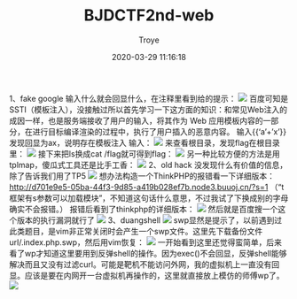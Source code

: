﻿---
title: BJDCTF2nd-web
author: Troye
avatar: https://cdn.jsdelivr.net/gh/ITroyeSivan/picture/blogpictures/20160708223941_YQncj.jpeg
authorLink: 
authorAbout: 
authorDesc: 
categories: 技术
comments: true
date: 2020-03-29 11:16:18
tags:
keywords:
description:
photos: https://cdn.jsdelivr.net/gh/ITroyeSivan/picture/blogpictures/timg (2).jpg
---
1、fake google
输入什么就会回显什么，在注释里看到给的提示：
![](https://cdn.jsdelivr.net/gh/ITroyeSivan/picture/blogpictures/20200329111758.png)
百度可知是SSTI（模板注入），没接触过所以首先学习一下这方面的知识：和常见Web注入的成因一样，也是服务端接收了用户的输入，将其作为 Web 应用模板内容的一部分，在进行目标编译渲染的过程中，执行了用户插入的恶意内容。
输入{{‘a’+’x’}}发现回显为ax，说明存在模板注入
输入：
![](https://cdn.jsdelivr.net/gh/ITroyeSivan/picture/blogpictures/20200329114126.png)
来查看根目录，发现flag在根目录里：
![](https://cdn.jsdelivr.net/gh/ITroyeSivan/picture/blogpictures/2321.png)
接下来把ls换成cat /flag就可得到flag：
![](https://cdn.jsdelivr.net/gh/ITroyeSivan/picture/blogpictures/2333.png)
另一种比较方便的方法是用tplmap，傻瓜式工具还是比手工香：
![](https://cdn.jsdelivr.net/gh/ITroyeSivan/picture/blogpictures/1.jpg)
2、old hack
没发现什么有价值的信息，除了告诉我们用了TP5
![](https://cdn.jsdelivr.net/gh/ITroyeSivan/picture/blogpictures/66.png)
想办法构造一个ThinkPHP的报错看一下详细版本：
http://d701e9e5-05ba-44f3-9d85-a419b028ef7b.node3.buuoj.cn/?s=1
（“t框架有s参数可以加载模块”，不知道这句话什么意思，不过我试了下换成别的字母确实不会报错。）
报错后看到了thinkphp的详细版本：
![](https://cdn.jsdelivr.net/gh/ITroyeSivan/picture/blogpictures/20200329113032.png)
然后就是百度搜一个这个版本的执行漏洞就行了
![](https://cdn.jsdelivr.net/gh/ITroyeSivan/picture/blogpictures/20200329113058.png)
3、duangshell
![](https://cdn.jsdelivr.net/gh/ITroyeSivan/picture/blogpictures/20200329113127.png)
swp显然是提示了，以前遇到过此类题目，是vim非正常关闭时会产生一个swp文件。这里先下载备份文件url/.index.php.swp，然后用vim恢复：
![](https://cdn.jsdelivr.net/gh/ITroyeSivan/picture/blogpictures/555.png)
一开始看到这里还觉得蛮简单，后来看了wp才知道这里要用到反弹shell的操作。因为exec()不会回显，反弹shell能够解决而且又没有过滤curl。可能是靶机不能访问外网，我的虚拟机上一直没有回显。应该是要在内网开一台虚拟机再操作的，这里就直接放上模仿的师傅wp了。
![](https://cdn.jsdelivr.net/gh/ITroyeSivan/picture/blogpictures/8.png)
